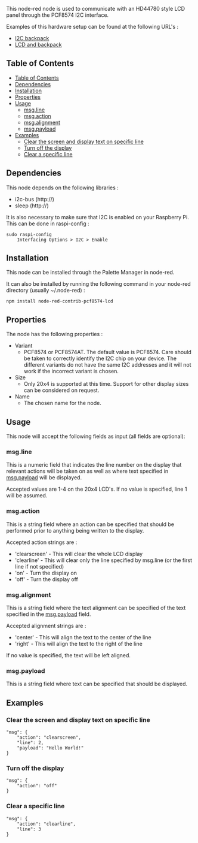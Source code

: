 This node-red node is used to communicate with an HD44780 style LCD panel through the PCF8574 I2C interface.

Examples of this hardware setup can be found at the following URL's :
* [I2C backpack](https://tronixlabs.com.au/display/lcd/serial-i2c-backpack-for-hd44780-compatible-lcd-modules-australia/)
* [LCD and backpack](https://www.communica.co.za/products/bsk-20x4-i2c-serial-lcd)

## Table of Contents
- [Table of Contents](#Table-of-Contents)
- [Dependencies](#Dependencies)
- [Installation](#Installation)
- [Properties](#Properties)
- [Usage](#Usage)
  - [msg.line](#msgline)
  - [msg.action](#msgaction)
  - [msg.alignment](#msgalignment)
  - [msg.payload](#msgpayload)
- [Examples](#Examples)
  - [Clear the screen and display text on specific line](#Clear-the-screen-and-display-text-on-specific-line)
  - [Turn off the display](#Turn-off-the-display)
  - [Clear a specific line](#Clear-a-specific-line)

## Dependencies
This node depends on the following libraries :
* i2c-bus (http://)
* sleep (http://)

It is also necessary to make sure that I2C is enabled on your Raspberry Pi. This can be done in raspi-config :
```
sudo raspi-config
    Interfacing Options > I2C > Enable
```

## Installation
This node can be installed through the Palette Manager in node-red.

It can also be installed by running the following command in your node-red directory (usually ~/.node-red) :
```
npm install node-red-contrib-pcf8574-lcd
```

## Properties
The node has the following properties :
* Variant
  * PCF8574 or PCF8574AT. The default value is PCF8574. Care should be taken to correctly identify the I2C chip on your device. The different variants do not have the same I2C addresses and it will not work if the incorrect variant is chosen.
* Size
  * Only 20x4 is supported at this time. Support for other display sizes can be considered on request.
* Name
  * The chosen name for the node.

## Usage
This node will accept the following fields as input (all fields are optional):

### msg.line
This is a numeric field that indicates the line number on the display that relevant actions will be taken on as well as where text specified in [msg.payload](#msgpayload) will be displayed.

Accepted values are 1-4 on the 20x4 LCD's. If no value is specified, line 1 will be assumed.

### msg.action
This is a string field where an action can be specified that should be performed prior to anything being written to the display.

Accepted action strings are :
* 'clearscreen' - This will clear the whole LCD display
* 'clearline' - This will clear only the line specified by msg.line (or the first line if not specified)
* 'on' - Turn the display on
* 'off' - Turn the display off

### msg.alignment
This is a string field where the text alignment can be specified of the text specified in the [msg.payload](#msgpayload) field.

Accepted alignment strings are :
* 'center' - This will align the text to the center of the line
* 'right' - This will align the text to the right of the line

If no value is specified, the text will be left aligned.

### msg.payload
This is a string field where text can be specified that should be displayed.

## Examples

### Clear the screen and display text on specific line
```
"msg": {
    "action": "clearscreen",
    "line": 2,
    "payload": "Hello World!"
}
```

### Turn off the display
```
"msg": {
    "action": "off"
}
```

### Clear a specific line
```
"msg": {
    "action": "clearline",
    "line": 3
}
```